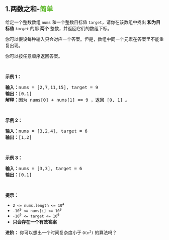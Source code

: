 ## 1.两数之和-<font color=#5AB726>简单</font>

给定一个整数数组 `nums` 和一个整数目标值 `target`，请你在该数组中找出 **和为目标值** *`target`* 的那 **两个** 整数，并返回它们的数组下标。

你可以假设每种输入只会对应一个答案。但是，数组中同一个元素在答案里不能重复出现。

你可以按任意顺序返回答案。

<br>

**示例 1：**

<pre>
<b>输入：</b>nums = [2,7,11,15], target = 9
<b>输出：</b>[0,1]
<b>解释：</b>因为 nums[0] + nums[1] == 9 ，返回 [0, 1] 。
</pre>

<br>

**示例 2：**

<pre>
<b>输入：</b>nums = [3,2,4], target = 6
<b>输出：</b>[1,2]
</pre>


<br>

**示例 3：**

<pre>
<b>输入：</b>nums = [3,3], target = 6
<b>输出：</b>[0,1]
</pre>
<br>

**提示：**

- <code>2 <= nums.length <= 10<sup>4</sup></code>
- <code>-10<sup>9</sup> <= nums[i] <= 10<sup>9</sup></code>
- <code>-10<sup>9</sup> <= target <= 10<sup>9</sup></code>
- **只会存在一个有效答案**


**进阶：** 你可以想出一个时间复杂度小于 <code>O(n<sup>2</sup>)</code> 的算法吗？